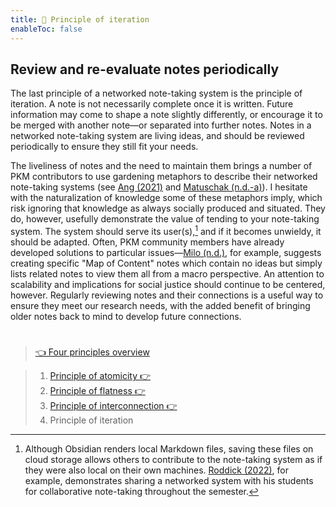 ```yaml
---
title: 📖 Principle of iteration
enableToc: false
---
```


## Review and re-evaluate notes periodically

The last principle of a networked note-taking system is the principle of iteration. A note is not necessarily complete once it is written. Future information may come to shape a note slightly differently, or encourage it to be merged with another note—or separated into further notes. Notes in a networked note-taking system are living ideas, and should be reviewed periodically to ensure they still fit your needs.

The liveliness of notes and the need to maintain them brings a number of PKM contributors to use gardening metaphors to describe their networked note-taking systems (see [Ang (2021)](References/Ang,%202021.md) and [Matuschak (n.d.-a)](References/Matuschak,%20nd-a.md)). I hesitate with the naturalization of knowledge some of these metaphors imply, which risk ignoring that knowledge as always socially produced and situated. They do, however, usefully demonstrate the value of tending to your note-taking system. The system should serve its user(s),[^2] and if it becomes unwieldy, it should be adapted. Often, PKM community members have already developed solutions to particular issues—[Milo (n.d.)](References/Milo,%20nd.md), for example, suggests creating specific "Map of Content" notes which contain no ideas but simply lists related notes to view them all from a macro perspective. An attention to scalability and implications for social justice should continue to be centered, however. Regularly reviewing notes and their connections is a useful way to ensure they meet our research needs, with the added benefit of bringing older notes back to mind to develop future connections.

[^2]: Although Obsidian renders local Markdown files, saving these files on cloud storage allows others to contribute to the note-taking system as if they were also local on their own machines. [Roddick (2022)](References/Roddick,%202022.md), for example, demonstrates sharing a networked system with his students for collaborative note-taking throughout the semester.

# 

 > 
 > [👈 Four principles overview](📖6%20Four%20principles%20of%20a%20feminist%20note-taking%20methodology.md)

 > 
 > 1. [Principle of atomicity 👉 ](📖6a%20Principle%20of%20atomicity.md)
 > 1. [Principle of flatness 👉 ](📖6b%20Principle%20of%20flatness.md)
 > 1. [Principle of interconnection 👉 ](📖6c%20Principle%20of%20interconnection.md)
 > 1. Principle of iteration
